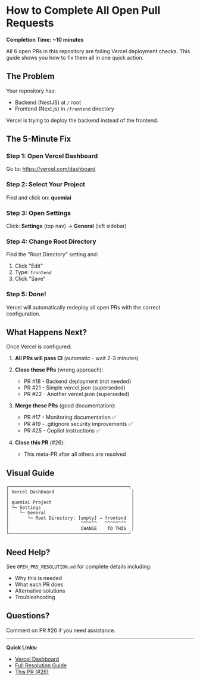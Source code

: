 # How to Complete All Open Pull Requests

**Completion Time: ~10 minutes**

All 6 open PRs in this repository are failing Vercel deployment checks. This guide shows you how to fix them all in one quick action.

## The Problem

Your repository has:
- Backend (NestJS) at `/` root
- Frontend (Next.js) in `/frontend` directory

Vercel is trying to deploy the backend instead of the frontend.

## The 5-Minute Fix

### Step 1: Open Vercel Dashboard

Go to: https://vercel.com/dashboard

### Step 2: Select Your Project

Find and click on: **quemiai**

### Step 3: Open Settings

Click: **Settings** (top nav) → **General** (left sidebar)

### Step 4: Change Root Directory

Find the "Root Directory" setting and:
1. Click "Edit"
2. Type: `frontend`
3. Click "Save"

### Step 5: Done!

Vercel will automatically redeploy all open PRs with the correct configuration.

## What Happens Next?

Once Vercel is configured:

1. **All PRs will pass CI** (automatic - wait 2-3 minutes)

2. **Close these PRs** (wrong approach):
   - PR #18 - Backend deployment (not needed)
   - PR #21 - Simple vercel.json (superseded)
   - PR #22 - Another vercel.json (superseded)

3. **Merge these PRs** (good documentation):
   - PR #17 - Monitoring documentation ✅
   - PR #19 - .gitignore security improvements ✅
   - PR #25 - Copilot instructions ✅

4. **Close this PR** (#26):
   - This meta-PR after all others are resolved

## Visual Guide

```
┌─────────────────────────────────────────────┐
│ Vercel Dashboard                             │
│                                              │
│ quemiai Project                              │
│ └─ Settings                                  │
│    └─ General                                │
│       └─ Root Directory: [empty] → frontend  │
│                           ^^^^^^   ^^^^^^^^  │
│                           CHANGE    TO THIS  │
└─────────────────────────────────────────────┘
```

## Need Help?

See `OPEN_PRS_RESOLUTION.md` for complete details including:
- Why this is needed
- What each PR does
- Alternative solutions
- Troubleshooting

## Questions?

Comment on PR #26 if you need assistance.

---

**Quick Links:**
- [Vercel Dashboard](https://vercel.com/dashboard)
- [Full Resolution Guide](OPEN_PRS_RESOLUTION.md)
- [This PR (#26)](../../pull/26)
